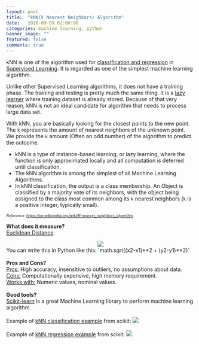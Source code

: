 ```yaml
---
layout: post
title:  "kNN(k Nearest Neighbors) Algorithm"
date:   2016-09-09 02:00:00
categories: machine learning, python
banner_image: ""
featured: false
comments: true
---
```


kNN is one of the algorithm used for <a href="http://math.stackexchange.com/questions/141381/regression-vs-classification" target="_blank">classification and regression</a> in <a href="https://en.wikipedia.org/wiki/Supervised_learning" target="_blank">Supervised Learning</a>.  It is regarded as one of the simplest machine learning algorithm.

<!--more-->

Unlike other Supervised Learning algorithms, it does not have a training phase.  The training and testing is pretty much the same thing.  It is a <a href="https://en.wikipedia.org/wiki/Lazy_learning" target="_blank">lazy learner</a> where training dataset is already stored. Because of that very reason, kNN is not an ideal candidate for algorithm that needs to process large data set.

With kNN, you are basically looking for the closest points to the new point. The `k` represents the amount of nearest neighbors of the unknown point. We provide the `k` amount (Often an odd number) of the algorithm to predict the outcome.

+ kNN is a type of instance-based learning, or lazy learning, where the function
  is only approximated locally and all computation is deferred until
  classification.
+ The kNN algorithm is among the simplest of all Machine Learning Algorithms.
+ In kNN classification, the output is a class membership.  An Object is
  classified by a majority vote of its neighbors, with the object being assigned
  to the class most common among its `k` nearest neighbors (`k` is a positive
  integer, typically small).

<i style="font-size: 10px;">Reference: <a href="https://en.wikipedia.org/wiki/K-nearest_neighbors_algorithm" target="_blank">https://en.wikipedia.org/wiki/K-nearest_neighbors_algorithm</a></i>

<strong>What does it measure?</strong>
<br />
<a href="https://en.wikipedia.org/wiki/Euclidean_distance" target="_blank">Euclidean Distance</a>.
<div style="margin: 0 auto; width: 100%; text-align: center">
  <img src="https://wikimedia.org/api/rest_v1/media/math/render/svg/dc0281a964ec758cca02ab9ef91a7f54ac00d4b7" />
</div>
You can write this in Python like this: `math.sqrt((x2-x1)**2 + (y2-y1)**2)`
<br /><br />
<strong>Pros and Cons?</strong>
<br />
<u>Pros:</u> High accuracy, insensitive to outliers, no assumptions about data.
<br />
<u>Cons:</u> Computationally expensive, high memory requirement.
<br />
<u>Works with:</u> Numeric values, nominal values.
<br /><br />
<strong>Good tools?</strong>
<br />
<a href="http://scikit-learn.org/stable/index.html" target="_blank">Scikit-learn</a> is a great Machine Learning library to perform machine learning algorithm.
<br /><br />
Example of <a href="http://scikit-learn.org/stable/auto_examples/neighbors/plot_classification.html" target="_blank">kNN classification example</a> from scikit:
<img src="http://scikit-learn.org/stable/_images/plot_classification_001.png" />
<script src="https://gist.github.com/antwonlee/bd7859cb32db2884717cd912bb81ac3e.js"></script>
<br /><br />
Example of <a href="http://scikit-learn.org/stable/auto_examples/neighbors/plot_regression.html" target="_blank">kNN regression example</a> from scikit:
<img src="http://scikit-learn.org/stable/_images/plot_regression_001.png" />
<script src="https://gist.github.com/antwonlee/65b936bb167d66a4b3f3e0a257c54264.js"></script>
